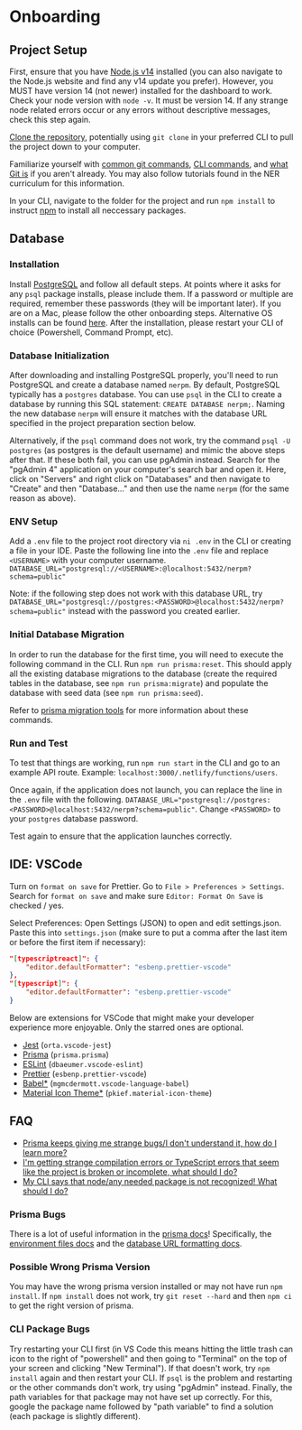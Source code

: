 # Onboarding

## Project Setup

First, ensure that you have [Node.js v14](https://nodejs.org/download/release/v14.18.3/) installed (you can also navigate to the Node.js website and find any v14 update you prefer).
However, you MUST have version 14 (not newer) installed for the dashboard to work.
Check your node version with `node -v`.
It must be version 14.
If any strange node related errors occur or any errors without descriptive messages, check this step again.

[Clone the repository](https://docs.github.com/en/github/creating-cloning-and-archiving-repositories/cloning-a-repository), potentially using `git clone` in your preferred CLI to pull the project down to your computer.

Familiarize yourself with [common git commands](https://education.github.com/git-cheat-sheet-education.pdf), [CLI commands](https://www.w3schools.com/whatis/whatis_cli.asp), and [what Git is](https://www.atlassian.com/git/tutorials/what-is-git) if you aren't already. You may also follow tutorials found in the NER curriculum for this information.

In your CLI, navigate to the folder for the project and run `npm install` to instruct [npm](https://www.npmjs.com/about) to install all neccessary packages.

## Database

### Installation

Install [PostgreSQL](https://www.postgresql.org) and follow all default steps.
At points where it asks for any `psql` package installs, please include them.
If a password or multiple are required, remember these passwords (they will be important later).
If you are on a Mac, please follow the other onboarding steps. Alternative OS installs can be found [here](https://www.postgresql.org/download/).
After the installation, please restart your CLI of choice (Powershell, Command Prompt, etc).

### Database Initialization

After downloading and installing PostgreSQL properly, you'll need to run PostgreSQL and create a database named `nerpm`.
By default, PostgreSQL typically has a `postgres` database.
You can use `psql` in the CLI to create a database by running this SQL statement: `CREATE DATABASE nerpm;`.
Naming the new database `nerpm` will ensure it matches with the database URL specified in the project preparation section below.

Alternatively, if the `psql` command does not work, try the command `psql -U postgres` (as postgres is the default username) and mimic the above steps after that.
If these both fail, you can use pgAdmin instead.
Search for the "pgAdmin 4" application on your computer's search bar and open it.
Here, click on "Servers" and right click on "Databases" and then navigate to "Create" and then "Database..." and then use the name `nerpm` (for the same reason as above).

### ENV Setup

Add a `.env` file to the project root directory via `ni .env` in the CLI or creating a file in your IDE.
Paste the following line into the `.env` file and replace `<USERNAME>` with your computer username.
`DATABASE_URL="postgresql://<USERNAME>:@localhost:5432/nerpm?schema=public"`

Note: if the following step does not work with this database URL, try `DATABASE_URL="postgresql://postgres:<PASSWORD>@localhost:5432/nerpm?schema=public"` instead with the password you created earlier.

### Initial Database Migration

In order to run the database for the first time, you will need to execute the following command in the CLI.
Run `npm run prisma:reset`.
This should apply all the existing database migrations to the database (create the required tables in the database, see `npm run prisma:migrate`) and populate the database with seed data (see `npm run prisma:seed`).

Refer to [prisma migration tools](https://github.com/Northeastern-Electric-Racing/PM-Dashboard-v2/blob/main/docs/PrismaMigrationTools.md) for more information about these commands.

### Run and Test

To test that things are working, run `npm run start` in the CLI and go to an example API route.
Example: `localhost:3000/.netlify/functions/users`.

Once again, if the application does not launch, you can replace the line in the `.env` file with the following.
`DATABASE_URL="postgresql://postgres:<PASSWORD>@localhost:5432/nerpm?schema=public"`.
Change `<PASSWORD>` to your `postgres` database password.

Test again to ensure that the application launches correctly.

## IDE: VSCode

Turn on `format on save` for Prettier.
Go to `File > Preferences > Settings`.
Search for `format on save` and make sure `Editor: Format On Save` is checked / yes.

Select Preferences: Open Settings (JSON) to open and edit settings.json.
Paste this into `settings.json` (make sure to put a comma after the last item or before the first item if necessary):

```json
"[typescriptreact]": {
    "editor.defaultFormatter": "esbenp.prettier-vscode"
},
"[typescript]": {
    "editor.defaultFormatter": "esbenp.prettier-vscode"
}
```

Below are extensions for VSCode that might make your developer experience more enjoyable.
Only the starred ones are optional.

- [Jest](https://marketplace.visualstudio.com/items?itemName=Orta.vscode-jest) (`orta.vscode-jest`)
- [Prisma](https://marketplace.visualstudio.com/items?itemName=Prisma.prisma) (`prisma.prisma`)
- [ESLint](https://marketplace.visualstudio.com/items?itemName=dbaeumer.vscode-eslint) (`dbaeumer.vscode-eslint`)
- [Prettier](https://marketplace.visualstudio.com/items?itemName=esbenp.prettier-vscode) (`esbenp.prettier-vscode`)
- [Babel\*](https://marketplace.visualstudio.com/items?itemName=mgmcdermott.vscode-language-babel) (`mgmcdermott.vscode-language-babel`)
- [Material Icon Theme\*](https://marketplace.visualstudio.com/items?itemName=PKief.material-icon-theme) (`pkief.material-icon-theme`)

## FAQ

- [Prisma keeps giving me strange bugs/I don't understand it, how do I learn more?](#prisma-bugs)
- [I'm getting strange compilation errors or TypeScript errors that seem like the project is broken or incomplete, what should I do?](#possible-wrong-prisma-version)
- [My CLI says that node/any needed package is not recognized! What should I do?](#cli-package-bugs)

### Prisma Bugs

There is a lot of useful information in the [prisma docs](https://www.prisma.io/docs/)!
Specifically, the [environment files docs](https://www.prisma.io/docs/guides/development-environment/environment-variables/managing-env-files-and-setting-variables#manage-env-files-manually) and the [database URL formatting docs](https://www.prisma.io/docs/concepts/database-connectors/postgresql#connection-url).

### Possible Wrong Prisma Version

You may have the wrong prisma version installed or may not have run `npm install`.
If `npm install` does not work, try `git reset --hard` and then `npm ci` to get the right version of prisma.

### CLI Package Bugs

Try restarting your CLI first (in VS Code this means hitting the little trash can icon to the right of "powershell" and then going to "Terminal" on the top of your screen and clicking "New Terminal").
If that doesn't work, try `npm install` again and then restart your CLI. If `psql` is the problem and restarting or the other commands don't work, try using "pgAdmin" instead.
Finally, the path variables for that package may not have set up correctly. For this, google the package name followed by "path variable" to find a solution (each package is slightly different).
